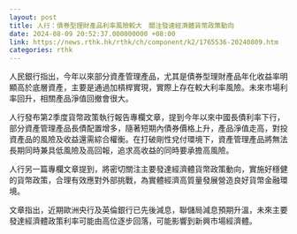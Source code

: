 ```yaml
---
layout: post
title: 人行：債券型理財產品利率風險較大　關注發達經濟體貨幣政策動向
date: 2024-08-09 20:52:37.000000000 +08:00
link: https://news.rthk.hk/rthk/ch/component/k2/1765536-20240809.htm
categories: rthk
---
```


人民銀行指出，今年以來部分資產管理產品，尤其是債券型理財產品年化收益率明顯高於底層資產，主要是通過加槓桿實現，實際上存在較大利率風險。未來市場利率回升，相關產品淨值回撤會很大。

人行發布第2季度貨幣政策執行報告專欄文章，提到今年以來中國長債利率下行，部分資產管理產品長債配置增多，隨著短期內債券價格上升，產品淨值走高，對投資產品的風險及收益還需綜合權衡。在打破剛性兌付環境下，資產管理產品將無法長期同時兼具低風險及高回報，追求高收益的同時要承擔高風險。

人行另一篇專欄文章提到，將密切關注主要發達經濟體貨幣政策動向，實施好穩健的貨幣政策，合理有效應對外部挑戰，為實體經濟高質量發展營造良好貨幣金融環境。

文章指出，近期歐洲央行及英倫銀行已先後減息，聯儲局減息預期升溫，未來主要發達經濟體政策利率可能由高位逐步回落，可能影響到新興市場經濟體。
